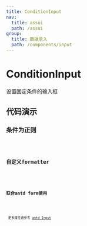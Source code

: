 ```yaml
---
title: ConditionInput
nav:
  title: assui
  path: /assui
group:
  title: 数据录入
  path: /components/input
---
```


# ConditionInput
设置固定条件的输入框

## 代码演示

### 条件为正则

<code hideActions='["CSB", "EXTERNAL"]' src="./demo/NormalRegexp.jsx" />

### 自定义formatter
<code hideActions='["CSB", "EXTERNAL"]' src="./demo/Formatter.jsx" />

### 联合antd form使用
<code hideActions='["CSB", "EXTERNAL"]' src="./demo/Form.jsx" />


<API></API>
更多属性请参考 [antd Input](https://ant.design/components/input-cn/)

